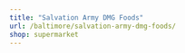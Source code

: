 ```yaml
---
title: "Salvation Army DMG Foods"
url: /baltimore/salvation-army-dmg-foods/
shop: supermarket
---
```

